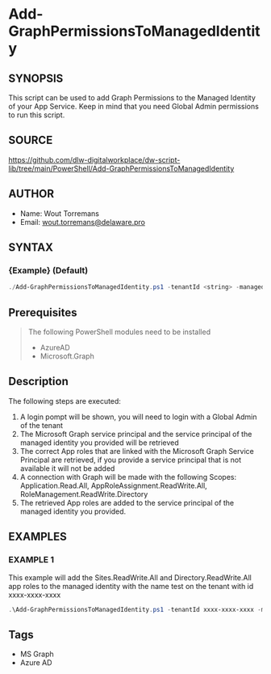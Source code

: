# Add-GraphPermissionsToManagedIdentity

## SYNOPSIS
This script can be used to add Graph Permissions to the Managed Identity of your App Service. Keep in mind that you need Global Admin permissions to run this script.

## SOURCE
https://github.com/dlw-digitalworkplace/dw-script-lib/tree/main/PowerShell/Add-GraphPermissionsToManagedIdentity

## AUTHOR
 - Name: Wout Torremans
 - Email: wout.torremans@delaware.pro

## SYNTAX
### {Example} (Default)
```powershell
./Add-GraphPermissionsToManagedIdentity.ps1 -tenantId <string> -managedIdentityName <string> -permissions <string[]>
```

## Prerequisites
> The following PowerShell modules need to be installed
>  - AzureAD
>  - Microsoft.Graph

## Description
The following steps are executed:
1. A login pompt will be shown, you will need to login with a Global Admin of the tenant
2. The Microsoft Graph service principal and the service principal of the managed identity you provided will be retrieved
3. The correct App roles that are linked with the Microsoft Graph Service Principal are retrieved, if you provide a service principal that is not available it will not be added
4. A connection with Graph will be made with the following Scopes: Application.Read.All, AppRoleAssignment.ReadWrite.All, RoleManagement.ReadWrite.Directory
5. The retrieved App roles are added to the service principal of the managed identity you provided.

## EXAMPLES

### EXAMPLE 1
This example will add the Sites.ReadWrite.All and Directory.ReadWrite.All app roles to the managed identity with the name test on the tenant with id xxxx-xxxx-xxxx
```powershell
.\Add-GraphPermissionsToManagedIdentity.ps1 -tenantId xxxx-xxxx-xxxx -managedIdentityName test -permissions @("Directory.ReadWrite.All","Sites.ReadWrite.All")
```

## Tags
 * MS Graph
 * Azure AD
